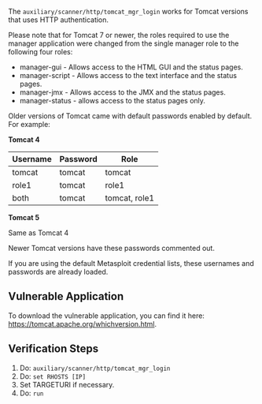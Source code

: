 The `auxiliary/scanner/http/tomcat_mgr_login` works for Tomcat versions
that uses HTTP authentication.

Please note that for Tomcat 7 or newer, the roles required to use the
manager application were changed from the single manager role to the
following four roles:

* manager-gui - Allows access to the HTML GUI and the status pages.
* manager-script - Allows access to the text interface and the status
  pages.
* manager-jmx - Allows access to the JMX and the status pages.
* manager-status - allows access to the status pages only.

Older versions of Tomcat came with default passwords enabled by default.
For example:

**Tomcat 4**

| Username | Password | Role          |
| -------- | -------- | ------------- |
| tomcat   | tomcat   | tomcat        |
| role1    | tomcat   | role1         |
| both     | tomcat   | tomcat, role1 |

**Tomcat 5**

Same as Tomcat 4

Newer Tomcat versions have these passwords commented out.

If you are using the default Metasploit credential lists, these
usernames and passwords are already loaded.

## Vulnerable Application

To download the vulnerable application, you can find it here: https://tomcat.apache.org/whichversion.html.

## Verification Steps

1. Do: `auxiliary/scanner/http/tomcat_mgr_login`
2. Do: `set RHOSTS [IP]`
3. Set TARGETURI if necessary.
4. Do: `run`
